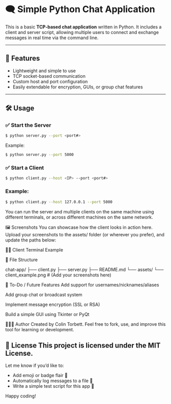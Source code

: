 # 🗨️ Simple Python Chat Application

This is a basic **TCP-based chat application** written in Python. It includes a client and server script, allowing multiple users to connect and exchange messages in real time via the command line.

---

## 🚀 Features

- Lightweight and simple to use
- TCP socket-based communication
- Custom host and port configuration
- Easily extendable for encryption, GUIs, or group chat features

---

## 🛠️ Usage

### ✅ Start the Server

```bash
$ python server.py --port <port#>
```
Example:

```bash
$ python server.py --port 5000
```
### ✅ Start a Client
```bash
$ python client.py --host <IP> --port <port#>
```
### Example:

```bash
$ python client.py --host 127.0.0.1 --port 5000
```
You can run the server and multiple clients on the same machine using different terminals, or across different machines on the same network.

🖼️ Screenshots
You can showcase how the client looks in action here. Upload your screenshots to the assets/ folder (or wherever you prefer), and update the paths below:

🧑‍💻 Client Terminal Example

📁 File Structure

chat-app/
├── client.py
├── server.py
├── README.md
└── assets/
    └── client_example.png  # (Add your screenshots here)

📌 To-Do / Future Features
 Add support for usernames/nicknames/aliases

 Add group chat or broadcast system

 Implement message encryption (SSL or RSA)

 Build a simple GUI using Tkinter or PyQt

🧙🏽‍♂️ Author
Created by Colin Torbett.
Feel free to fork, use, and improve this tool for learning or development.

📜 License
This project is licensed under the MIT License.
---

Let me know if you’d like to:
- Add emoji or badge flair 🌟
- Automatically log messages to a file 📄
- Write a simple test script for this app 🧪

Happy coding!